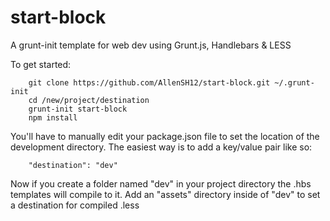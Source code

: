 start-block
===========

A grunt-init template for web dev using Grunt.js, Handlebars &amp; LESS

To get started:

        git clone https://github.com/AllenSH12/start-block.git ~/.grunt-init
        cd /new/project/destination
        grunt-init start-block
        npm install

You'll have to manually edit your package.json file to set the location of the development directory. The easiest way is to add a key/value pair like so:

        "destination": "dev"
        
Now if you create a folder named "dev" in your project directory the .hbs templates will compile to it. Add an "assets" directory inside of "dev" to set a destination for compiled .less
